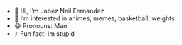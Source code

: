 - 👋 Hi, I’m Jabez Neil Fernandez
- 👀 I’m interested in animes, memes, basketball, weights
- 😄 Pronouns: Man
- ⚡ Fun fact: im stupid

<!---
jabzneilfernandez05/jabzneilfernandez05 is a ✨ special ✨ repository because its `README.md` (this file) appears on your GitHub profile.
You can click the Preview link to take a look at your changes.
--->
